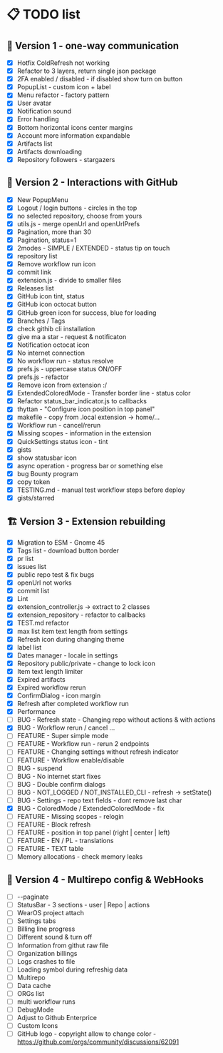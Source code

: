 # 📋 TODO list

## 🚀 Version 1 - one-way communication

- [x] Hotfix ColdRefresh not working
- [x] Refactor to 3 layers, return single json package
- [x] 2FA enabled / disabled - if disabled show turn on button
- [x] PopupList - custom icon + label
- [x] Menu refactor - factory pattern
- [x] User avatar
- [x] Notification sound
- [x] Error handling
- [x] Bottom horizontal icons center margins
- [x] Account more information expandable
- [x] Artifacts list
- [x] Artifacts downloading
- [x] Repository followers - stargazers

## 🌟 Version 2 - Interactions with GitHub
- [x] New PopupMenu
- [x] Logout / login buttons - circles in the top
- [x] no selected repository, choose from yours
- [x] utils.js - merge openUrl and openUrlPrefs
- [x] Pagination, more than 30
- [x] Pagination, status=1
- [x] 2modes - SIMPLE / EXTENDED - status tip on touch
- [x] repository list
- [x] Remove workflow run icon
- [x] commit link
- [x] extension.js - divide to smaller files
- [x] Releases list
- [x] GitHub icon tint, status
- [x] GitHub icon octocat button
- [x] GitHub green icon for success, blue for loading
- [x] Branches / Tags
- [x] check githib cli installation
- [x] give ma a star - request & notificaton
- [x] Notification octocat icon
- [x] No internet connection
- [x] No workflow run - status resolve
- [x] prefs.js - uppercase status ON/OFF
- [x] prefs.js - refactor
- [x] Remove icon from extension :/
- [x] ExtendedColoredMode - Transfer border line - status color
- [x] Refactor status_bar_indicator.js to callbacks
- [x] thyttan - "Configure icon position in top panel"
- [x] makefile - copy from .local extension -> home/...
- [x] Workflow run - cancel/rerun
- [x] Missing scopes - information in the extension
- [x] QuickSettings status icon - tint
- [x] gists
- [x] show statusbar icon
- [x] async operation - progress bar or something else
- [x] bug Bounty program
- [x] copy token
- [x] TESTING.md - manual test workflow steps before deploy
- [x] gists/starred

## 🏗️ Version 3 - Extension rebuilding
- [x] Migration to ESM - Gnome 45
- [x] Tags list - download button border
- [x] pr list
- [x] issues list
- [x] public repo test & fix bugs
- [x] openUrl not works
- [x] commit list
- [x] Lint
- [x] extension_controller.js -> extract to 2 classes
- [x] extension_repository - refactor to callbacks
- [x] TEST.md refactor
- [x] max list item text length from settings
- [x] Refresh icon during changing theme
- [x] label list
- [x] Dates manager - locale in settings
- [x] Repository public/private - change to lock icon
- [x] Item text length limiter
- [x] Expired artifacts
- [x] Expired workflow rerun
- [x] ConfirmDialog - icon margin
- [x] Refresh after completed workflow run
- [x] Performance
- [ ] BUG - Refresh state - Changing repo without actions & with actions
- [x] BUG - Workflow rerun / cancel ...
- [ ] FEATURE - Super simple mode
- [ ] FEATURE - Workflow run - rerun 2 endpoints
- [ ] FEATURE - Changing settings without refresh indicator
- [ ] FEATURE - Workflow enable/disable
- [ ] BUG - suspend
- [ ] BUG - No internet start fixes
- [ ] BUG - Double confirm dialogs
- [ ] BUG - NOT_LOGGED / NOT_INSTALLED_CLI - refresh -> setState()
- [ ] BUG - Settings - repo text fields - dont remove last char
- [x] BUG - ColoredMode / ExtendedColoredMode - fix
- [ ] FEATURE - Missing scopes - relogin
- [ ] FEATURE - Block refresh
- [ ] FEATURE - position in top panel (right | center | left)
- [ ] FEATURE - EN / PL - translations
- [ ] FEATURE - TEXT table
- [ ] Memory allocations - check memory leaks

## 🎯 Version 4 - Multirepo config & WebHooks
- [ ] --paginate
- [ ] StatusBar - 3 sections - user | Repo | actions
- [ ] WearOS project attach
- [ ] Settings tabs
- [ ] Billing line progress
- [ ] Different sound & turn off
- [ ] Information from githut raw file
- [ ] Organization billings
- [ ] Logs crashes to file
- [ ] Loading symbol during refreshig data
- [ ] Multirepo
- [ ] Data cache
- [ ] ORGs list
- [ ] multi workflow runs
- [ ] DebugMode
- [ ] Adjust to Github Enterprice
- [ ] Custom Icons
- [ ] GitHub logo - copyright allow to change color - https://github.com/orgs/community/discussions/62091
